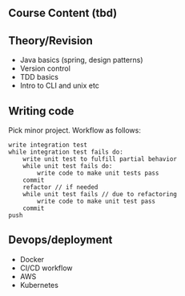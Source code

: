 
## Course Content (tbd)

Theory/Revision
---------------
- Java basics (spring, design patterns)
- Version control
- TDD basics
- Intro to CLI and unix etc

Writing code
------------

Pick minor project. Workflow as follows:

    write integration test
    while integration test fails do:
        write unit test to fulfill partial behavior
        while unit test fails do:
            write code to make unit tests pass
        commit
        refactor // if needed
        while unit test fails // due to refactoring
            write code to make unit test pass
        commit
    push

Devops/deployment
-----------------

- Docker
- CI/CD workflow
- AWS
- Kubernetes
